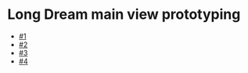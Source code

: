 # Long Dream main view prototyping

- [#1](http://kt3k.github.io/LD-proto/s/1.html)
- [#2](http://kt3k.github.io/LD-proto/s/2.html)
- [#3](http://kt3k.github.io/LD-proto/s/3.html)
- [#4](http://kt3k.github.io/LD-proto/s/4.html)
